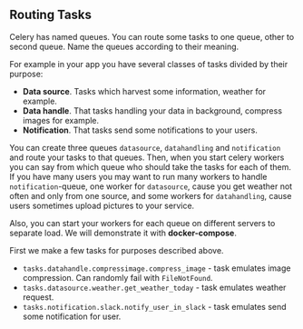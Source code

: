 ## Routing Tasks

Celery has named queues. You can route some tasks to one queue, other to 
second queue. Name the queues according to their meaning.

For example in your app you have several classes of tasks divided by their 
purpose:
- **Data source**. Tasks which harvest some information, weather for example.
- **Data handle**. That tasks handling your data in background, compress images 
for example.
- **Notification**. That tasks send some notifications to your users.

You can create three queues `datasource`, `datahandling` and `notification` and
route your tasks to that queues. Then, when you start celery workers you can say 
from which queue who should take the tasks for each of them. If you have many 
users you may want to run many workers to handle `notification`-queue, one 
worker for `datasource`, cause you get weather not often and only from one 
source, and some workers for `datahandling`, cause users sometimes upload 
pictures to your service.

Also, you can start your workers for each queue on different servers to separate
load. We will demonstrate it with **docker-compose**.

First we make a few tasks for purposes described above.

- `tasks.datahandle.compressimage.compress_image` - task emulates image 
compression. Can randomly fail with `FileNotFound`.
- `tasks.datasource.weather.get_weather_today` - task emulates weather request. 
- `tasks.notification.slack.notify_user_in_slack` - task emulates send some 
notification for user.
